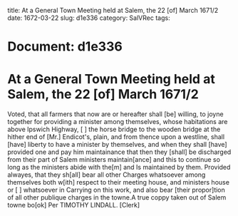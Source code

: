 title: At a General Town Meeting held at Salem, the 22 [of] March 1671/2
date: 1672-03-22
slug: d1e336
category: SalVRec
tags: 




# Document: d1e336


# At a General Town Meeting held at Salem, the 22 [of] March 1671/2

Voted, that all farmers that now are or hereafter shall [be] willing, to joyne together for providing a minister among themselves, whose habitations are above Ipswich Highway, [ ] the horse bridge to the wooden bridge at the hither end of [Mr.] Endicot's, plain, and from thence upon a westline, shall [have] liberty to have a minister by themselves, and when they shall [have] provided one and pay him maintainance that then they [shall] be discharged from their part of Salem ministers maintain[ance] and this to continue so long as the ministers abide with the[m] and Is maintained by them. Provided alwayes, that they sh[all] bear all other Charges whatsoever among themselves both w[ith] respect to their meeting house, and ministers house or [ ] whatsoever in Carrying on this work, and also bear [their propor]tion of all other publique charges in the towne.A true coppy taken out of Salem towne bo[ok] Per TIMOTHY LINDALL. [Clerk]
